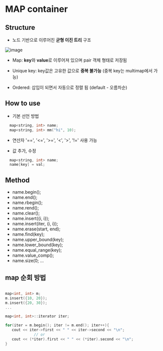 # MAP container

## Structure

 - 노드 기반으로 이루어진 **균형 이진 트리** 구조
 
 ![image](https://user-images.githubusercontent.com/32594290/78003655-fd84e600-7373-11ea-94b8-0c8686ae6da7.png)

 
 - Map: **key**와 **value**로 이루어져 있으며 pair 객체 형태로 저장됨
 
 - Unique key: key값은 고유한 값으로 **중복 불가능** (중복 key는 multimap에서 가능)
 
 - Ordered: 삽입이 되면서 자동으로 정렬 됨 (default - 오름차순)


## How to use

  - 기본 선언 방법
   ```  c++
     map<string, int> name;
     map<string, int> mm("hi", 10);
  ```
  
  - 연산자 '==', '<=', '>=', '<', '>', '!=' 사용 가능
  
  - 값 추가, 수정
  ``` c++
    map<string, int> name;
    name[key] = val; 
  ```
  
## Method

  - name.begin();
  - name.end();
  - name.rbegin();
  - name.rend();
  - name.clear();
  - name.insert({i, i});
  - name.insert(iter, {i, i});
  - name.erase(start, end);
  - name.find(key);
  - name.upper_bound(key);
  - name.lower_bound(key);
  - name.equal_range(key);
  - name.value_comp();
  - name.size(0;
  ...
  
 
## map 순회 방법

``` c++

map<int, int> m;
m.insert({10, 20});
m.insert({20, 30});
...

map<int, int>::iterator iter;

for(iter = m.begin(); iter != m.end(); iter++){
   cout << iter->first << " " << iter->second << "\n";
             // or 
   cout << (*iter).first << " " << (*iter).second << "\n";
}
 
  
